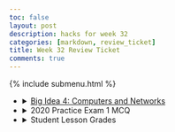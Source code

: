 ```yaml
---
toc: false
layout: post
description: hacks for week 32
categories: [markdown, review_ticket]
title: Week 32 Review Ticket
comments: true
---
```

{% include submenu.html %}
<ul>
    <li>
        <details closed>
            <summary><a href="{{site.baseurl}}/techtalk/2023/04/05/computers_networks.html">Big Idea 4: Computers and Networks</a></summary>
                <ul>
                    <li>Diagram:</li>
                    <img src="{{site.baseurl}}/images/wwwdiagram.png">
                    <li>Example of Completed Hacks:</li>
                    <img src="{{site.baseurl}}/images/networkhacks.png">
                </ul>
        </details>
    </li>
    <li>
        <details closed>
            <summary>2020 Practice Exam 1 MCQ</summary>
                <ul>
                    <li>Score: 65/66</li>
                    <img src="{{site.baseurl}}/images/2020score.png">
                    <li>Corrections</li>
                    <ul>
                        <li>Question:</li>
                        <ul>
                            <li>Consider the following algorithms. Each algorithm operates on a list containing n elements, where n is a very large integer.</li>
                        </ul>
                        <li>Answers:</li>
                        <ol>
                            <li>An algorithm that accesses each element in the list twice</li>
                            <li>An algorithm that accesses each element in the list n times</li>
                            <li>An algorithm that accesses only the first 10 elements in the list, regardless of the size of the list</li>
                        </ol>
                        <li>Original Answer: III only</li>
                        <li>Correct Answer: I, II, and III</li>
                        <ul>
                            <li>This is the answer because all of these run in what is considered a reasonable time to CollegeBoard (2n, n, n^2), and for some reason I chose the worst one.</li>
                        </ul>
                    </ul>
                </ul>
        </details>
    </li>
    <li>
        <details closed>
            <summary>Student Lesson Grades</summary>
            <table>
                <tr>
                    <th>Lesson</th>
                    <th>Score</th>
                </tr>
                <tr>
                    <td>SASS</td>
                    <td>0.95/1</td>
                </tr>
                <tr>
                    <td>Simulations</td>
                    <td>0.65/1</td>
                </tr>
                <tr>
                    <td>Data Structures</td>
                    <td>x/1</td>
                </tr>
                <tr>
                    <td>Data Related to User</td>
                    <td>x/1</td>
                </tr>
            </table>
            <ul>
                <li>
                    <details closed>
                        <summary>SASS Lesson Grade</summary>
                            <ul>
                                <li>0.95/1</li>
                                <img src="{{site.baseurl}}/images/Week_31_Lessons/SASS.png">
                            </ul>
                    </details>
                </li>
                <li>
                    <details closed>
                        <summary>Simulations Lesson Grade</summary>
                            <ul>
                                <li>0.65/1 (I got scammed!)</li>
                                <img src="{{site.baseurl}}/images/Week_31_Lessons/simulations.png">
                            </ul>
                    </details>
                </li>
                <li>
                    <details closed>
                        <summary>Data Stuff/Full stack/CRUD Lesson Grade</summary>
                            <ul>
                                <li>/1</li>
                                <img src="{{site.baseurl}}/images/Week_31_Lessons/tobyflexbox.png">
                            </ul>
                    </details>
                </li>
                <li>
                    <details closed>
                        <summary>Data Related to User Lesson Grade</summary>
                            <ul>
                                <li>/1</li>
                                <img src="{{site.baseurl}}/images/Week_31_Lessons/tobyflexbox.png">
                            </ul>
                    </details>
                </li>
            </ul>
        </details>
    </li>
</ul>
